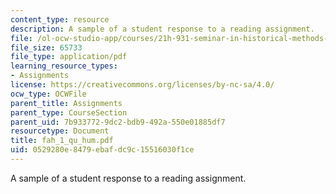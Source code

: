 ```yaml
---
content_type: resource
description: A sample of a student response to a reading assignment.
file: /ol-ocw-studio-app/courses/21h-931-seminar-in-historical-methods-spring-2004/0529280e8479ebafdc9c15516030f1ce_fah_1_qu_hum.pdf
file_size: 65733
file_type: application/pdf
learning_resource_types:
- Assignments
license: https://creativecommons.org/licenses/by-nc-sa/4.0/
ocw_type: OCWFile
parent_title: Assignments
parent_type: CourseSection
parent_uid: 7b933772-9dc2-bdb9-492a-550e01885df7
resourcetype: Document
title: fah_1_qu_hum.pdf
uid: 0529280e-8479-ebaf-dc9c-15516030f1ce
---
```

A sample of a student response to a reading assignment.